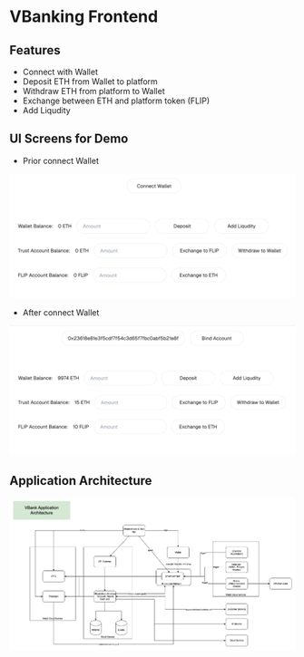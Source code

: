 # VBanking Frontend

## Features

* Connect with Wallet
* Deposit ETH from Wallet to platform
* Withdraw ETH from platform to Wallet
* Exchange between ETH and platform token (FLIP)
* Add Liqudity

## UI Screens for Demo

* Prior connect Wallet

![UI Screen 1](./public/ui-example-00.png)

* After connect Wallet

![UI Screen 2](./public/ui-example-01.png)

## Application Architecture

![VBank Architecture](./web3-VBank%20Architecture.drawio.png)
